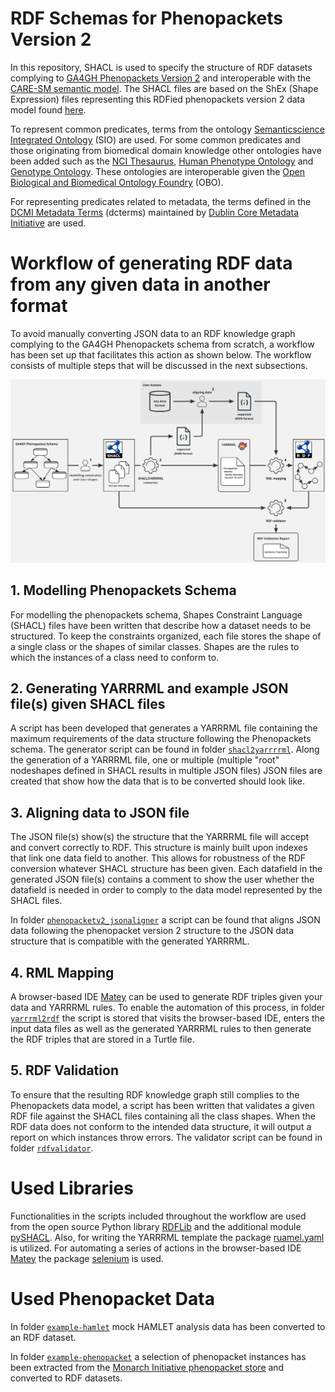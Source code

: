 # RDF Schemas for Phenopackets Version 2

In this repository, SHACL is used to specify the structure of RDF datasets complying to [GA4GH Phenopackets Version 2](https://phenopacket-schema.readthedocs.io/en/latest/) and interoperable with the [CARE-SM semantic model](https://github.com/CARE-SM/CARE-Semantic-Model/wiki). The SHACL files are based on the ShEx (Shape Expression) files representing this RDFied phenopackets version 2 data model found [here](https://github.com/LUMC-BioSemantics/phenopackets-rdf-schema/tree/v2/shex).

To represent common predicates, terms from the ontology [Semanticscience Integrated Ontology](http://sio.semanticscience.org/) (SIO) are used. For some common predicates and those originating from biomedical domain knowledge other ontologies have been added such as the [NCI Thesaurus](https://obofoundry.org/ontology/ncit), [Human Phenotype Ontology](https://obofoundry.org/ontology/hp.html) and [Genotype Ontology](https://obofoundry.org/ontology/geno.html). These ontologies are interoperable given the [Open Biological and Biomedical Ontology Foundry](https://obofoundry.org/) (OBO).

For representing predicates related to metadata, the terms defined in the [DCMI Metadata Terms](https://www.dublincore.org/specifications/dublin-core/dcmi-terms/) (dcterms) maintained by [Dublin Core Metadata Initiative](https://www.dublincore.org/about/) are used.

# Workflow of generating RDF data from any given data in another format

To avoid manually converting JSON data to an RDF knowledge graph complying to the GA4GH Phenopackets schema from scratch, a workflow has been set up that facilitates this action as shown below. The workflow consists of multiple steps that will be discussed in the next subsections.

![Worfklow](https://github.com/rosazwart/phenopackets-v2-rdf-schema/blob/main/overviewworkflow.jpg)

## 1. Modelling Phenopackets Schema

For modelling the phenopackets schema, Shapes Constraint Language (SHACL) files have been written that describe how a dataset needs to be structured. To keep the constraints organized, each file stores the shape of a single class or the shapes of similar classes. Shapes are the rules to which the instances of a class need to conform to. 

## 2. Generating YARRRML and example JSON file(s) given SHACL files

A script has been developed that generates a YARRRML file containing the maximum requirements of the data structure following the Phenopackets schema. The generator script can be found in folder [`shacl2yarrrrml`](https://github.com/rosazwart/phenopackets-v2-rdf-schema/tree/main/shacl2yarrrml). Along the generation of a YARRRML file, one or multiple (multiple "root" nodeshapes defined in SHACL results in multiple JSON files) JSON files are created that show how the data that is to be converted should look like. 

## 3. Aligning data to JSON file

The JSON file(s) show(s) the structure that the YARRRML file will accept and convert correctly to RDF. This structure is mainly built upon indexes that link one data field to another. This allows for robustness of the RDF conversion whatever SHACL structure has been given. Each datafield in the generated JSON file(s) contains a comment to show the user whether the datafield is needed in order to comply to the data model represented by the SHACL files.

In folder [`phenopacketv2_jsonaligner`](https://github.com/rosazwart/phenopackets-v2-rdf-schema/tree/main/phenopacketv2_jsonaligner) a script can be found that aligns JSON data following the phenopacket version 2 structure to the JSON data structure that is compatible with the generated YARRRML.

## 4. RML Mapping

A browser-based IDE [Matey](https://rml.io/yarrrml/matey/) can be used to generate RDF triples given your data and YARRRML rules. To enable the automation of this process, in folder [`yarrrml2rdf`](https://github.com/rosazwart/phenopackets-v2-rdf-schema/tree/main/yarrrml2rdf) the script is stored that visits the browser-based IDE, enters the input data files as well as the generated YARRRML rules to then generate the RDF triples that are stored in a Turtle file.

## 5. RDF Validation

To ensure that the resulting RDF knowledge graph still complies to the Phenopackets data model, a script has been written that validates a given RDF file against the SHACL files containing all the class shapes. When the RDF data does not conform to the intended data structure, it will output a report on which instances throw errors. The validator script can be found in folder [`rdfvalidator`](https://github.com/rosazwart/phenopackets-v2-rdf-schema/tree/main/rdfvalidator).

# Used Libraries

Functionalities in the scripts included throughout the workflow are used from the open source Python library [RDFLib](https://rdflib.readthedocs.io/en/stable/index.html) and the additional module [pySHACL](https://github.com/RDFLib/pySHACL). Also, for writing the YARRRML template the package [ruamel.yaml](https://yaml.readthedocs.io/en/latest/) is utilized. For automating a series of actions in the browser-based IDE [Matey](https://rml.io/yarrrml/matey/) the package [selenium](https://www.selenium.dev/) is used.

# Used Phenopacket Data
In folder [`example-hamlet`](https://github.com/rosazwart/phenopackets-v2-rdf-schema/tree/main/example-hamlet) mock HAMLET analysis data has been converted to an RDF dataset.

In folder [`example-phenopacket`](https://github.com/rosazwart/phenopackets-v2-rdf-schema/tree/main/example-phenopacket) a selection of phenopacket instances has been extracted from the [Monarch Initiative phenopacket store](https://github.com/monarch-initiative/phenopacket-store/tree/main/notebooks/NRAS/phenopackets) and converted to RDF datasets.
